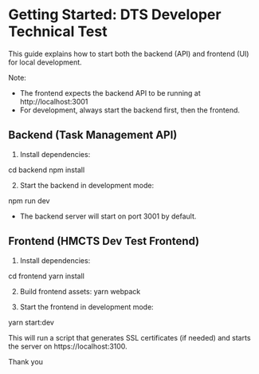 # Getting Started: DTS Developer Technical Test

This guide explains how to start both the backend (API) and frontend (UI) for local development.

Note: 
- The frontend expects the backend API to be running at http://localhost:3001
- For development, always start the backend first, then the frontend.

## Backend (Task Management API)
1. Install dependencies:

cd backend
npm install

2. Start the backend in development mode:

npm run dev

- The backend server will start on port 3001 by default.

## Frontend (HMCTS Dev Test Frontend)

1. Install dependencies:

cd frontend
yarn install

2. Build frontend assets:
yarn webpack

3. Start the frontend in development mode:

yarn start:dev

This will run a script that generates SSL certificates (if needed) and starts the server on https://localhost:3100.

Thank you